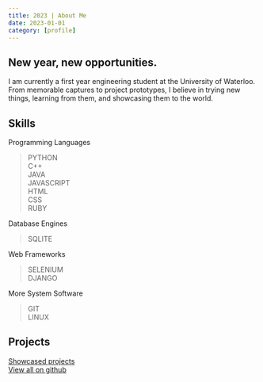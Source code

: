 ```yaml
---
title: 2023 | About Me
date: 2023-01-01
category: [profile]
---
```





## New year, new opportunities.
I am currently a first year engineering student at the University of Waterloo. From memorable captures to project prototypes, I believe in trying new things, learning from them, and showcasing them to the world. 

## Skills
Programming Languages
> PYTHON<br>
> C++<br>
> JAVA<br>
> JAVASCRIPT<br>
> HTML <br>
> CSS <br>
> RUBY<br>

Database Engines
> SQLITE

Web Frameworks
> SELENIUM <br>
> DJANGO <br>

More System Software
> GIT<br>
> LINUX<br>

## Projects
[Showcased projects](https://danmxli.github.io/categories/project/)
<br>
[View all on github](https://github.com/danmxli)